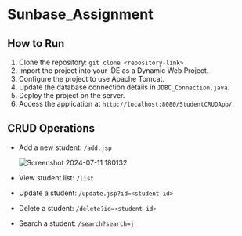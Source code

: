 # Sunbase_Assignment
## How to Run

1. Clone the repository: `git clone <repository-link>`
2. Import the project into your IDE as a Dynamic Web Project.
3. Configure the project to use Apache Tomcat.
4. Update the database connection details in `JDBC_Connection.java`.
5. Deploy the project on the server.
6. Access the application at `http://localhost:8080/StudentCRUDApp/`.

## CRUD Operations

- Add a new student: `/add.jsp`

  ![Screenshot 2024-07-11 180132](https://github.com/jabeerkhan444/Sunbase_Assignment/assets/78999289/61cf6cde-c1da-4a3c-8140-d3c713d12878)

- View student list: `/list`
- Update a student: `/update.jsp?id=<student-id>`
- Delete a student: `/delete?id=<student-id>`
- Search a student: `/search?search=j`
